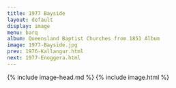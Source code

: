 ```yaml
---
title: 1977 Bayside
layout: default
display: image
menu: barq
album: Queensland Baptist Churches from 1851 Album
image: 1977-Bayside.jpg
prev: 1976-Kallangur.html
next: 1977-Enoggera.html
---
```

{% include image-head.md %}
{% include image.html %}